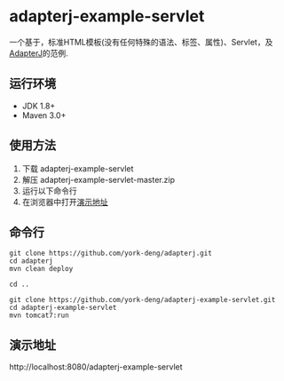 # adapterj-example-servlet

一个基于，标准HTML模板(没有任何特殊的语法、标签、属性)、Servlet，及[AdapterJ](https://github.com/york-deng/adapterj)的范例. 

## 运行环境
* JDK 1.8+
* Maven 3.0+

## 使用方法 
1. 下载 adapterj-example-servlet   
2. 解压 adapterj-example-servlet-master.zip   
3. 运行以下命令行   
4. 在浏览器中打开[演示地址](http://localhost:8080/adapterj-example-servlet)   

## 命令行
```
git clone https://github.com/york-deng/adapterj.git
cd adapterj
mvn clean deploy

cd ..

git clone https://github.com/york-deng/adapterj-example-servlet.git
cd adapterj-example-servlet   
mvn tomcat7:run   
```

## 演示地址
http://localhost:8080/adapterj-example-servlet
